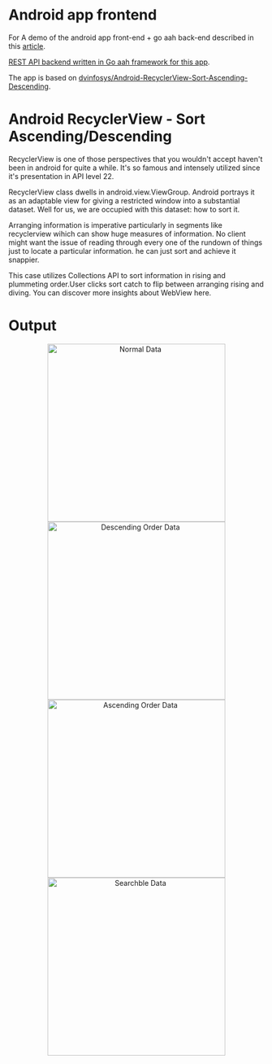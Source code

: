 # Android app frontend

For A demo of the android app front-end + go aah back-end described in this [article](https://www.worldlink.com.cn/post/write-a-rest-api-service-for-android-app-with-go-micro-framework-aah.html).

[REST API backend written in Go aah framework for this app](https://github.com/vulcangz/aah-recycleview-backend).

The app is based on [dvinfosys/Android-RecyclerView-Sort-Ascending-Descending](https://github.com/dvinfosys/Android-RecyclerView-Sort-Ascending-Descending). 

# Android RecyclerView - Sort Ascending/Descending

RecyclerView is one of those perspectives that you wouldn't accept haven't been in android for quite a while. It's so famous and intensely utilized since it's presentation in API level 22. 

RecyclerView class dwells in android.view.ViewGroup. Android portrays it as an adaptable view for giving a restricted window into a substantial dataset. Well for us, we are occupied with this dataset: how to sort it. 

Arranging information is imperative particularly in segments like recyclerview wihich can show huge measures of information. No client might want the issue of reading through every one of the rundown of things just to locate a particular information. he can just sort and achieve it snappier. 

This case utilizes Collections API to sort information in rising and plummeting order.User clicks sort catch to flip between arranging rising and diving. You can discover more insights about WebView here.

# Output

<p align="center">
  <img src="https://github.com/dvinfosys/Android-RecyclerView-Sort-Ascending-Descending/blob/master/img/1.png" width="350" title="Normal Data">
  <img src="https://github.com/dvinfosys/Android-RecyclerView-Sort-Ascending-Descending/blob/master/img/2.png" width="350" alt="Descending Order Data">
   <img src="https://github.com/dvinfosys/Android-RecyclerView-Sort-Ascending-Descending/blob/master/img/3.png" width="350" alt="Ascending Order Data">
   <img src="https://github.com/dvinfosys/Android-RecyclerView-Sort-Ascending-Descending/blob/master/img/4.png" width="350" alt="Searchble Data">
</p>
